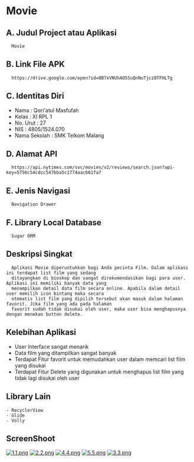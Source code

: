 # Movie

## A. Judul Project atau Aplikasi
      Movie
      
## B. Link File APK
      https://drive.google.com/open?id=0B7xVNUhAO5SuQnNuTjczOTFHLTg

## C. Identitas Diri
   - Nama          : Qori'atul Masfufah
   - Kelas         : XI RPL 1
   - No. Urut      : 27
   - NIS           : 4805/1524.070
   - Nama Sekolah  : SMK Telkom Malang
   
## D. Alamat API
      https://api.nytimes.com/svc/movies/v2/reviews/search.json?api-key=5756c54cdcc547bba5c1774aac661fa7
   
## E. Jenis Navigasi
      Navigation Drawer
      
## F. Library Local Database
      Sugar ORM
 
## Deskripsi Singkat
      Aplikasi Movie diperuntukkan bagi Anda pecinta Film. Dalam aplikasi ini terdapat list film yang sedang 
      ditayangkan di bioskop dan sangat direkomendasikan bagi para user. Aplikasi ini memiliki banyak data yang 
      menampilkan detail data film secara online. Apabila dalam detail user memilih icon bintang maka secara 
      otomatis list film yang dipilih tersebut akan masuk dalam halaman favorit. Jika film yang ada pada halaman 
      favorit sudah tidak disukai oleh user, maka user bisa menghapusnya dengan menekan button delete.
      
## Kelebihan Aplikasi
   - User Interface sangat menarik
   - Data film yang ditampilkan sangat banyak
   - Terdapat Fitur favorit untuk memudahkan user dalam memcari list film yang disukai
   - Terdapat Fitur Delete yang digunakan untuk menghapus list film yang tidak lagi disukai oleh user
   
## Library Lain
    - RecyclerView
    - Glide
    - Volly
    
## ScreenShoot
   [![1.1.png](https://s29.postimg.org/h7pfy7v3b/1.1.png)](https://postimg.org/image/eqdoqyb6r/)
   [![2.2.png](https://s1.postimg.org/heoercxv3/2.2.png)](https://postimg.org/image/y2fwtusmj/)
   [![4.4.png](https://s14.postimg.org/l59d99r9d/4.4.png)](https://postimg.org/image/h8w1da69p/)
   [![5.5.png](https://s11.postimg.org/cjwn997dv/5.5.png)](https://postimg.org/image/90apjg4nz/)
   [![3.3.png](https://s18.postimg.org/yqfixd03d/3.3.png)](https://postimg.org/image/4lr2bzv05/)
    
   
      
